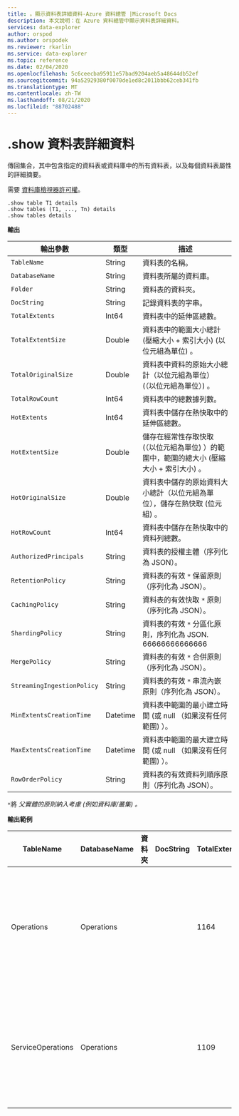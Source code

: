 ```yaml
---
title: 。顯示資料表詳細資料-Azure 資料總管 |Microsoft Docs
description: 本文說明：在 Azure 資料總管中顯示資料表詳細資料。
services: data-explorer
author: orspod
ms.author: orspodek
ms.reviewer: rkarlin
ms.service: data-explorer
ms.topic: reference
ms.date: 02/04/2020
ms.openlocfilehash: 5c6ceecba95911e57bad9204aeb5a48644db52ef
ms.sourcegitcommit: 94a52929380f0070de1ed8c2011bbb62ceb341fb
ms.translationtype: MT
ms.contentlocale: zh-TW
ms.lasthandoff: 08/21/2020
ms.locfileid: "88702488"
---
```

# <a name="show-table-details"></a>.show 資料表詳細資料
傳回集合，其中包含指定的資料表或資料庫中的所有資料表，以及每個資料表屬性的詳細摘要。

需要 [資料庫檢視器許可權](../management/access-control/role-based-authorization.md)。

```kusto
.show table T1 details
.show tables (T1, ..., Tn) details
.show tables details
```

**輸出**

| 輸出參數           | 類型     | 描述                                                                                     |
|----------------------------|----------|-------------------------------------------------------------------------------------------------|
| `TableName`                | String   | 資料表的名稱。                                                                          |
| `DatabaseName`             | String   | 資料表所屬的資料庫。                                                         |
| `Folder`                   | String   | 資料表的資料夾。                                                                             |
| `DocString`                | String   | 記錄資料表的字串。                                                                 |
| `TotalExtents`             | Int64    | 資料表中的延伸區總數。                                                       |
| `TotalExtentSize`          | Double   | 資料表中的範圍大小總計 (壓縮大小 + 索引大小)  (以位元組為單位) 。               |
| `TotalOriginalSize`        | Double   | 資料表中資料的原始大小總計（以位元組為單位） (（以位元組為單位）) 。                                        |
| `TotalRowCount`            | Int64    | 資料表中的總數據列數。                                                          |
| `HotExtents`               | Int64    | 資料表中儲存在熱快取中的延伸區總數。                              |
| `HotExtentSize`            | Double   | 儲存在經常性存取快取 (（以位元組為單位) ）的範圍中，範圍的總大小 (壓縮大小 + 索引大小) 。 |
| `HotOriginalSize`          | Double   | 資料表中儲存的原始資料大小總計（以位元組為單位），儲存在熱快取 (位元組) 。               |
| `HotRowCount`              | Int64    | 資料表中儲存在熱快取中的資料列總數。                                 |
| `AuthorizedPrincipals`     | String   | 資料表的授權主體（序列化為 JSON）。                                          |
| `RetentionPolicy`          | String   | 資料表的有效 `*` 保留原則（序列化為 JSON）。                                  |
| `CachingPolicy`            | String   | 資料表的有效快取 `*` 原則（序列化為 JSON）。                                    |
| `ShardingPolicy`           | String   | 資料表的有效 `*` 分區化原則，序列化為 JSON. 66666666666666                     |
| `MergePolicy`              | String   | 資料表的有效 `*` 合併原則（序列化為 JSON）。                                      |
| `StreamingIngestionPolicy` | String   | 資料表的有效 `*` 串流內嵌原則（序列化為 JSON）。                        |
| `MinExtentsCreationTime`   | Datetime | 資料表中範圍的最小建立時間 (或 null （如果沒有任何範圍) ）。         |
| `MaxExtentsCreationTime`   | Datetime | 資料表中範圍的最大建立時間 (或 null （如果沒有任何範圍) ）。         |
| `RowOrderPolicy`           | String   | 資料表的有效資料列順序原則（序列化為 JSON）。                                     |

`*`將 *父實體的原則納入考慮 (例如資料庫/叢集) 。*

**輸出範例**

| TableName         | DatabaseName | 資料夾 | DocString | TotalExtents | TotalExtentSize | TotalOriginalSize | TotalRowCount | HotExtents | HotExtentSize | HotOriginalSize | HotRowCount | AuthorizedPrincipals                                                                                                                                                                               | >retentionpolicy                                                                                                                                       | CachingPolicy                                                                        | ShardingPolicy                                                                    | MergePolicy                                                                                                                                             | StreamingIngestionPolicy | MinExtentsCreationTime      | MaxExtentsCreationTime      |
|-------------------|--------------|--------|-----------|--------------|-----------------|-------------------|---------------|------------|---------------|-----------------|-------------|----------------------------------------------------------------------------------------------------------------------------------------------------------------------------------------------------|-------------------------------------------------------------------------------------------------------------------------------------------------------|--------------------------------------------------------------------------------------|-----------------------------------------------------------------------------------|---------------------------------------------------------------------------------------------------------------------------------------------------------|--------------------------|-----------------------------|-----------------------------|
| Operations        | Operations   |        |           | 1164         | 37687203        | 53451358          | 223325        | 29         | 838752        | 1388213         | 5117        | [{"Type"： "AAD User"，"DisplayName"： "My Name (upn： alias@fabrikam.com) "，"ObjectId"： "a7a77777-4c21-4649-95c5-350bf486087b"，"FQN"： "aaduser = a7a77777-4c21-4649-95c5-350bf486087b"，"Notes"： ""}] | {"SoftDeletePeriod"： "365.00：00： 00"，"ContainerRecyclingPeriod"： "1.00：00： 00"，"ExtentsDataSizeLimitInBytes"：0，"OriginalDataSizeLimitInBytes"： 0}  | {"DataHotSpan"： "4.00：00： 00"，"IndexHotSpan"： "4.00：00： 00"，"ColumnOverrides"： []} | {"MaxRowCount"：750000，"MaxExtentSizeInMb"：1024，"MaxOriginalSizeInMb"： 2048} | {"RowCountUpperBoundForMerge"：0，"MaxExtentsToMerge"：100，"LoopPeriod"： "01:00:00"，"MaxRangeInHours"：3，"AllowRebuild"： true，"AllowMerge"： true} | null                     |
| ServiceOperations | Operations   |        |           | 1109         | 76588803        | 91553069          | 110125        | 27         | 2635742       | 2929926         | 3162        | [{"Type"： "AAD User"，"DisplayName"： "My Name (upn： alias@fabrikam.com) "，"ObjectId"： "a7a77777-4c21-4649-95c5-350bf486087b"，"FQN"： "aaduser = a7a77777-4c21-4649-95c5-350bf486087b"，"Notes"： ""}] | {"SoftDeletePeriod"： "365.00：00： 00"，"ContainerRecyclingPeriod"： "1.00：00： 00"，"ExtentsDataSizeLimitInBytes"：0，"OriginalDataSizeLimitInBytes"： 0} | {"DataHotSpan"： "4.00：00： 00"，"IndexHotSpan"： "4.00：00： 00"，"ColumnOverrides"： []} | {"MaxRowCount"：750000，"MaxExtentSizeInMb"：1024，"MaxOriginalSizeInMb"： 2048} | {"RowCountUpperBoundForMerge"：0，"MaxExtentsToMerge"：100，"LoopPeriod"： "01:00:00"，"MaxRangeInHours"：3，"AllowRebuild"： true，"AllowMerge"： true} | null                     | 2018-02-08 15：30：38.8489786 | 2018-02-14 07：47：28.7660267 |
